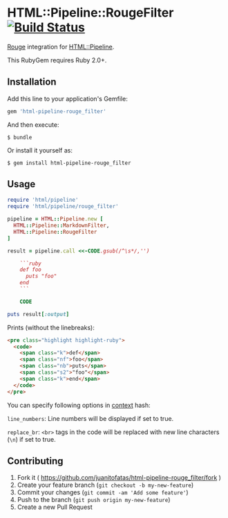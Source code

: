 # HTML::Pipeline::RougeFilter [![Build Status](https://travis-ci.org/JuanitoFatas/html-pipeline-rouge_filter.svg)](https://travis-ci.org/JuanitoFatas/html-pipeline-rouge_filter)

[Rouge](https://github.com/jneen/rouge) integration for [HTML::Pipeline](https://github.com/jch/html-pipeline).

This RubyGem requires Ruby 2.0+.

## Installation

Add this line to your application's Gemfile:

```ruby
gem 'html-pipeline-rouge_filter'
```

And then execute:

    $ bundle

Or install it yourself as:

    $ gem install html-pipeline-rouge_filter

## Usage

```ruby
require 'html/pipeline'
require 'html/pipeline/rouge_filter'

pipeline = HTML::Pipeline.new [
  HTML::Pipeline::MarkdownFilter,
  HTML::Pipeline::RougeFilter
]

result = pipeline.call <<-CODE.gsub(/^\s*/,'')

    ```ruby
    def foo
      puts "foo"
    end
    ```

    CODE

puts result[:output]
```

Prints (without the linebreaks):

```html
<pre class="highlight highlight-ruby">
  <code>
    <span class="k">def</span>
    <span class="nf">foo</span>
    <span class="nb">puts</span>
    <span class="s2">"foo"</span>
    <span class="k">end</span>
  </code>
</pre>
```

You can specify following options in
[context](https://github.com/jch/html-pipeline#examples) hash:

`line_numbers`: Line numbers will be displayed if set to true.

`replace_br`: `<br>` tags in the code will be replaced with new line characters (`\n`) if set to true.

## Contributing

1. Fork it ( https://github.com/juanitofatas/html-pipeline-rouge_filter/fork )
2. Create your feature branch (`git checkout -b my-new-feature`)
3. Commit your changes (`git commit -am 'Add some feature'`)
4. Push to the branch (`git push origin my-new-feature`)
5. Create a new Pull Request
